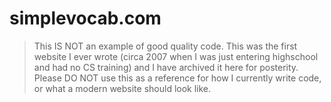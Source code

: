 # simplevocab.com

> This IS NOT an example of good quality code. This was the first website I ever wrote (circa 2007 when I was just entering highschool and had no CS training) and I have archived it here for posterity. Please DO NOT use this as a reference for how I currently write code, or what a modern website should look like. 
